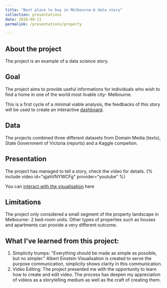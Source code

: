 ```yaml
---
title: "Best place to buy in Melbourne-A data story"
collection: presentations
date: 2018-09-11
permalink: /presentations/property

---
```

## About the project
  The project is an example of a data science story.

## Goal
 The project aims to provide useful informations for individuals who wish to find a home in one of the world most livable city- Melbourne.

 This is a first cycle of a minimal viable analysis, the feedbacks of this story will be used to create an interactive [dashboard](/others/dashboard).
## Data
  The projects combined three different datasets from Domain Media (texts), State Government of Victoria (reports) and a Kaggle competion.

## Presentation
  The project has managed to tell a story, check the video for details.
  {% include video id="qjahVNYWCFg" provider="youtube" %}

  You can [interact with the visualisation](http://rpubs.com/minhphan/dataviz2) here

## Limitations
  The project only considered a small segment of the property landscape in Melbourne- 2 bed-room units. Other types of properties such as houses and apartments can provide a very different outcome.

## What I've learned from this project:
  1. Simplicity trumps: "Everything should be made as simple as possible, but no simpler."  Albert Einstein
    Visualisation is created to serve the purpose communication, simplicity shows clarity in this communication.
  2. Video Editing: The project presented me with the opportunity to learn how to create and edit video. The process has deepen my appreciation of videos as a storytelling medium as well as the craft of creating them.
